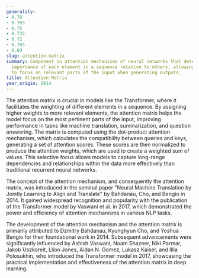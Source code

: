 ```yaml
---
generality:
- 0.78
- 0.765
- 0.75
- 0.735
- 0.72
- 0.705
- 0.69
slug: attention-matrix
summary: Component in attention mechanisms of neural networks that determines the
  importance of each element in a sequence relative to others, allowing the model
  to focus on relevant parts of the input when generating outputs.
title: Attention Matrix
year_origin: 2014
---
```


The attention matrix is crucial in models like the Transformer, where it facilitates the weighting of different elements in a sequence. By assigning higher weights to more relevant elements, the attention matrix helps the model focus on the most pertinent parts of the input, improving performance in tasks like machine translation, summarization, and question answering. The matrix is computed using the dot-product attention mechanism, which calculates the compatibility between queries and keys, generating a set of attention scores. These scores are then normalized to produce the attention weights, which are used to create a weighted sum of values. This selective focus allows models to capture long-range dependencies and relationships within the data more effectively than traditional recurrent neural networks.

The concept of the attention mechanism, and consequently the attention matrix, was introduced in the seminal paper "Neural Machine Translation by Jointly Learning to Align and Translate" by Bahdanau, Cho, and Bengio in 2014. It gained widespread recognition and popularity with the publication of the Transformer model by Vaswani et al. in 2017, which demonstrated the power and efficiency of attention mechanisms in various NLP tasks.

The development of the attention mechanism and the attention matrix is primarily attributed to Dzmitry Bahdanau, Kyunghyun Cho, and Yoshua Bengio for their foundational work in 2014. Subsequent advancements were significantly influenced by Ashish Vaswani, Noam Shazeer, Niki Parmar, Jakob Uszkoreit, Llion Jones, Aidan N. Gomez, Lukasz Kaiser, and Illia Polosukhin, who introduced the Transformer model in 2017, showcasing the practical implementation and effectiveness of the attention matrix in deep learning.
